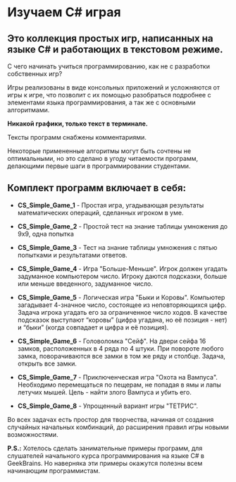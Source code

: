 # Изучаем C# играя

## Это коллекция простых игр, написанных на языке C# и работающих в текстовом режиме.

С чего начинать учиться программированию, как не с разработки собственных игр? 

Игры реализованы в виде консольных приложений и усложняются от игры к игре, что позволит с их помощью разобраться подробнее с элементами языка программирования, а так же с основными алгоритмами. 

__Никакой графики, только текст в терминале.__

Тексты программ снабжены комментариями.

Некоторые примененные алгоритмы могут быть сочтены не оптимальными, но это сделано в угоду читаемости программ, делающими первые шаги в программировании студентами.

## Комплект программ включает в себя:

- **CS_Simple_Game_1** - Простая игра, угадывающая результаты математических операций, сделанных игроком в уме.

- **CS_Simple_Game_2** - Простой тест на знание таблицы умножения до 9х9, одна попытка

- **CS_Simple_Game_3** - Тест на знание таблицы умножения с пятью попытками и результатами ответов.

- **CS_Simple_Game_4** - Игра "Больше-Меньше". Игрок должен угадать задуманное компьютером число. Игроку даются подсказки, больше или меньше введенного, задуманное число.

- **CS_Simple_Game_5** - Логическая игра "Быки и Коровы". Компьютер загадывает 4-значное число, состоящее из неповторяющихся цифр. Задача игрока угадать его за ограниченное число ходов. В качестве подсказок выступают “коровы” (цифра угадана, но её позиция - нет) и “быки” (когда совпадает и цифра и её позиция). 

- **CS_Simple_Game_6** - Головоломка "Сейф". На двери сейфа 16 замков, расположенных в 4 ряда по 4 штуки. При повороте любого замка, поворачиваются все замки в том же ряду и столбце. Задача, открыть все замки.


- **CS_Simple_Game_7** - Приключенческая игра "Охота на Вампуса". Необходимо перемещаться по пещерам, не попадая в ямы и лапы летучих мышей. Цель - найти злого Вампуса и убить его.


- **CS_Simple_Game_8** - Упрощенный вариант игры "ТЕТРИС".


Во всех задачах есть простор для творчества, начиная от создания случайных начальных комбинаций, до расширения правил игры новыми возможностями. 

**P.S.:** Хотелось сделать занимательные примеры программ, для слушателей начального курса программирования на языке C# в GeekBrains. Но наверняка эти примеры окажутся полезны всем начинающим программистам.